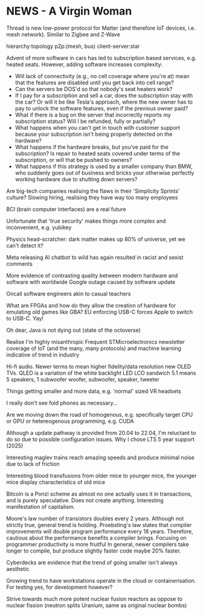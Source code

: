 <!-- SPDX-License-Identifier: zlib-acknowledgement -->
# NEWS - A Virgin Woman
Thread is new low-power protocol for Matter (and therefore IoT devices, i.e. mesh network). Similar to Zigbee and Z-Wave

hierarchy:topology
p2p:(mesh, bus)
client-server:star

Advent of more software in cars has led to subscription based services, e.g. heated seats.
However, adding software increases complexity:
* Will lack of connectivity (e.g., no cell coverage where you're at) mean that the features are disabled until you get back into cell range?
* Can the servers be DOS'd so that nobody's seat heaters work?
* If I pay for a subscription and sell a car, does the subscription stay with the car? Or will it be like Tesla's approach, where the new owner has to pay to unlock the software features, even if the previous owner paid?
* What if there is a bug on the server that incorrectly reports my subscription status? Will I be refunded, fully or partially?
* What happens when you can't get in touch with customer support because your subscription isn't being properly detected on the hardware?
* What happens if the hardware breaks, but you've paid for the subscription? Is repair to heated seats covered under terms of the subscription, or will that be pushed to owners?
* What happens if this strategy is used by a smaller company than BMW, who suddenly goes out of business and bricks your otherwise perfectly working hardware due to shutting down servers?

Are big-tech companies realising the flaws in their 'Simplicity Sprints' culture? Slowing hiring, realising they have way too many employees

BCI (brain computer interfaces) are a real future

Unfortunate that 'true security' makes things more complex and inconvenient, e.g. yubikey 

Physics head-scratcher: dark matter makes up 80% of universe, yet we can't detect it? 

Meta releasing AI chatbot to wild has again resulted in racist and sexist comments

More evidence of contrasting quality between modern hardware and software with worldwide Google outage caused by software update

Oncall software engineers akin to casual teachers

What are FPGAs and how do they allow the creation of hardware for emulating old games like GBA?
EU enforcing USB-C forces Apple to switch to USB-C. Yay!

Oh dear, Java is not dying out  (state of the octoverse)

Realise I'm highly misanthropic
Frequent STMicroelectronics newsletter coverage of IoT (and the many, many protocols) and machine learning indicative of trend in industry

Hi-fi audio. Newer terms to mean higher fidelity/data resolution 
new OLED TVs. QLED is a variation of the white backlight LED LCD sandwich
5.1 means 5 speakers, 1 subwoofer
woofer, subwoofer, speaker, tweeter

Things getting smaller and more data, e.g. 'normal' sized VR headsets

I really don't see fold phones as necessary...

Are we moving down the road of homogenous, e.g. specifically target CPU or GPU or hetereogenous programming, e.g. CUDA  

Although a update pathway is provided from 20.04 to 22.04, I'm reluctant to do so due to possible configuration issues.
Why I chose LTS 5 year support (2025)

Interesting maglev trains reach amazing speeds and produce minimal noise due to lack of friction

Interesting blood transfusions from older mice to younger mice, the younger mice display characteristics of old mice 

Bitcoin is a Ponzi scheme as almost no one actually uses it in transactions, and is purely speculative.
Does not create anything. Interesting manifestation of capitalism.

Moore's law number of transistors doubles every 2 years. Although not strictly true, general trend is holding. 
Proebsting's law states that compiler improvements will double program performance every 18 years. 
Therefore, cautious about the performance benefits a compiler brings. Focusing on programmer productivity is more fruitful
In general, newer compilers take longer to compile, but produce slightly faster code maybe 20% faster.

Cyberdecks are evidence that the trend of going smaller isn't always aesthetic

Growing trend to have workstations operate in the cloud or containerisation. For testing yes, for development however?

Strive towards much more potent nuclear fusion reactors as oppose to nuclear fission (neutron splits Uranium, same as original nuclear bombs)

